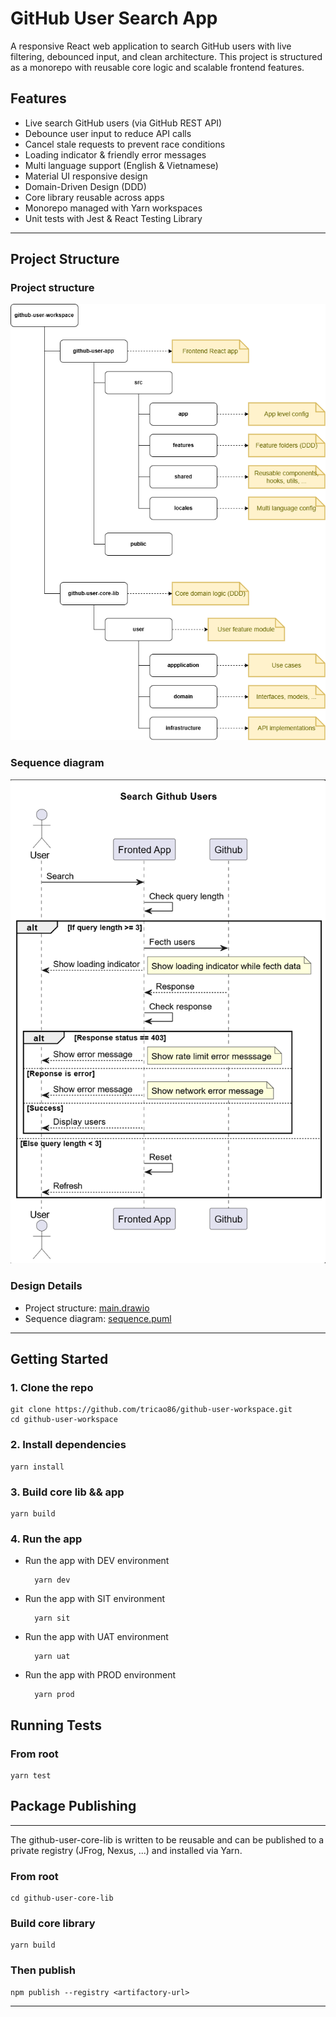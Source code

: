 # GitHub User Search App

A responsive React web application to search GitHub users with live filtering, debounced input, and clean architecture. This project is structured as a monorepo with reusable core logic and scalable frontend features.

## Features

- Live search GitHub users (via GitHub REST API)
- Debounce user input to reduce API calls
- Cancel stale requests to prevent race conditions
- Loading indicator & friendly error messages
- Multi language support (English & Vietnamese)
- Material UI responsive design
- Domain-Driven Design (DDD)
- Core library reusable across apps
- Monorepo managed with Yarn workspaces
- Unit tests with Jest & React Testing Library

---

## Project Structure

### Project structure 

![alt](main.png)

### Sequence diagram
    
![alt](sequence.png)

### Design Details 

- Project structure: [main.drawio](main.drawio)
- Sequence diagram: [sequence.puml](sequence.puml)

---

## Getting Started

### 1. Clone the repo

    git clone https://github.com/tricao86/github-user-workspace.git
    cd github-user-workspace

### 2. Install dependencies

    yarn install

### 3. Build core lib && app

    yarn build

### 4. Run the app

- Run the app with DEV environment

        yarn dev

- Run the app with SIT environment

        yarn sit

- Run the app with UAT environment

        yarn uat

- Run the app with PROD environment

        yarn prod

## Running Tests

### From root

    yarn test

## Package Publishing

---

The github-user-core-lib is written to be reusable and can be published to a private registry (JFrog, Nexus, ...) and installed via Yarn.

### From root

    cd github-user-core-lib

### Build core library
    yarn build

### Then publish
    npm publish --registry <artifactory-url>

---

